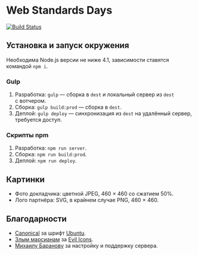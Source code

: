 # Web Standards Days

[![Build Status](https://travis-ci.org/web-standards-ru/web-standards-days.svg?branch=master)](https://travis-ci.org/web-standards-ru/web-standards-days)

## Установка и запуск окружения

Необходима Node.js версии не ниже 4.1, зависимости ставятся командой `npm i`.

### Gulp

1. Разработка: `gulp` — сборка в `dest` и локальный сервер из `dest` с вотчером.
2. Сборка: `gulp build:prod` — сборка в `dest`.
3. Деплой: `gulp deploy` — синхронизация из `dest` на удалённый сервер, требуется доступ.

### Скрипты npm

1. Разработка: `npm run server`.
2. Сборка: `npm run build:prod`.
3. Деплой: `npm run deploy`.

## Картинки

- Фото докладчика: цветной JPEG, 460 × 460 со сжатием 50%.
- Лого партнёра: SVG, в крайнем случае PNG, 460 × 460.

## Благодарности

- [Canonical](http://www.canonical.com/) за шрифт [Ubuntu](http://font.ubuntu.com/).
- [Злым марсианам](https://evilmartians.com/) за [Evil Icons](http://evil-icons.io/).
- [Михаилу Баранову](http://designnotfound.ru/) за настройку и поддержку сервера.
